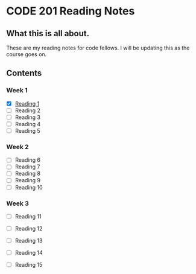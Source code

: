 # CODE 201 Reading Notes

## What this is all about.

These are my reading notes for code fellows. I will be updating this as the course goes on.

## Contents

### Week 1
- [x] [Reading 1](class-01.md)
- [ ] Reading 2
- [ ] Reading 3
- [ ] Reading 4
- [ ] Reading 5
### Week 2
- [ ] Reading 6
- [ ] Reading 7
- [ ] Reading 8
- [ ] Reading 9
- [ ] Reading 10
### Week 3
- [ ] Reading 11
- [ ] Reading 12
- [ ] Reading 13
- [ ] Reading 14
- [ ] Reading 15


